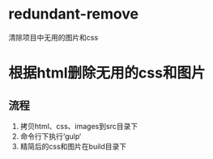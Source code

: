 # redundant-remove
清除项目中无用的图片和css
# 根据html删除无用的css和图片


## 流程
1. 拷贝html、css、images到src目录下
2. 命令行下执行‘gulp‘
3. 精简后的css和图片在build目录下
